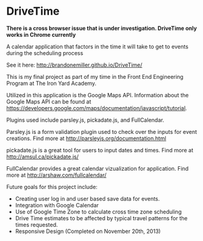 DriveTime
=========

**There is a cross browser issue that is under investigation. DriveTime only works in Chrome currently**

A calendar application that factors in the time it will take to get to events during the scheduling process

See it here: http://brandonemiller.github.io/DriveTime/

This is my final project as part of my time in the Front End Engineering Program at The Iron Yard Academy.

Utilized in this application is the Google Maps API. Information about the Google Maps API can be found at https://developers.google.com/maps/documentation/javascript/tutorial.

Plugins used include parsley.js, pickadate.js, and FullCalendar. 

Parsley.js is a form validation plugin used to check over the inputs for event creations.  Find more at http://parsleyjs.org/documentation.html

pickadate.js is a great tool for users to input dates and times.  Find more at http://amsul.ca/pickadate.js/

FullCalendar provides a great calendar vizualization for application. Find more at http://arshaw.com/fullcalendar/

Future goals for this project include:
  - Creating user log in and user based save data for events.
  - Integration with Google Calendar
  - Use of Google Time Zone to calculate cross time zone scheduling
  - Drive Time estimates to be affected by typical travel patterns for the times requested.
  - Responsive Design (Completed on November 20th, 2013)
